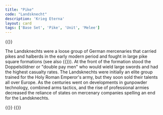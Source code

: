 ```yaml
---
title: "Pike"
code: "Landsknecht"
description: 'Krieg Eterna'
layout: card
tags: ['Base Set', 'Pike', 'Unit', 'Melee']
---
```

{{<card-detail-page code="Landsknecht" artwork="Landsknecht by Marie Muller (1879)" >}}
<p>
The Landsknechts were a loose group of German mercenaries that carried pikes and halberds in the early modern period and fought in large pike square formations (see also {{<cardlink name="Square">}}). At the front of the formation stood the Doppelsöldner or "double pay men" who would wield large swords and had the highest casualty rates. The Landsknechts were initially an elite group trained for the Holy Roman Emperor's army, but they soon sold their talents all over Europe. As the centuries went on developments in gunpowder technology, combined arms tactics, and the rise of professional armies decreased the reliance of states on mercenary companies spelling an end for the Landsknechts.  
</p>
{{<card-detail-image file="maximilian.jpg" caption="Emperor Maximilian I and Georg von Frundsberg by Karl von Blaas (1868)">}}
{{</card-detail-page>}}